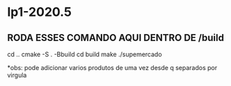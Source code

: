 # lp1-2020.5

## RODA ESSES COMANDO AQUI DENTRO DE /build 
cd ..
cmake -S . -Bbuild
cd build 
make
./supemercado

*obs: pode adicionar varios produtos de uma vez desde q separados por virgula